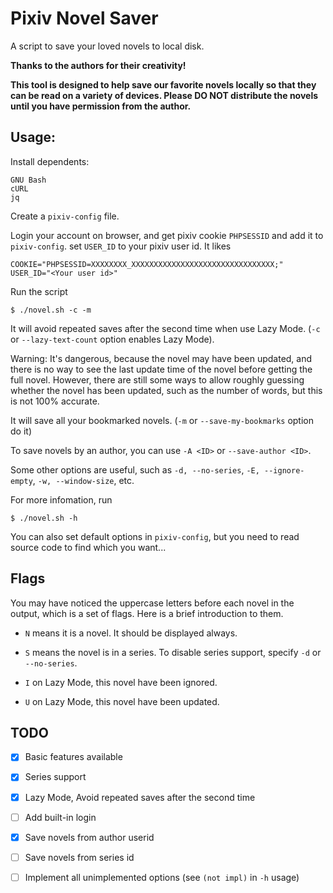 # Pixiv Novel Saver

A script to save your loved novels to local disk.

**Thanks to the authors for their creativity!**

**This tool is designed to help save our favorite novels locally so that they can be read on a variety of devices. Please DO NOT distribute the novels until you have permission from the author.**

## Usage:

Install dependents:

```
GNU Bash
cURL
jq
```

Create a `pixiv-config` file.

Login your account on browser, and get pixiv cookie `PHPSESSID` and add it to `pixiv-config`. set `USER_ID` to your pixiv user id. It likes

```
COOKIE="PHPSESSID=XXXXXXXX_XXXXXXXXXXXXXXXXXXXXXXXXXXXXXXXX;"
USER_ID="<Your user id>"
```

Run the script

```
$ ./novel.sh -c -m
```

It will avoid repeated saves after the second time when use Lazy Mode. (`-c` or `--lazy-text-count` option enables Lazy Mode).

Warning: It's dangerous, because the novel may have been updated, and there is no way to see the last update time of the novel before getting the full novel. However, there are still some ways to allow roughly guessing whether the novel has been updated, such as the number of words, but this is not 100% accurate. 

It will save all your bookmarked novels. (`-m` or `--save-my-bookmarks` option do it)

To save novels by an author, you can use `-A <ID>` or `--save-author <ID>`.

Some other options are useful, such as `-d, --no-series`, `-E, --ignore-empty`, `-w, --window-size`, etc.

For more infomation, run

```
$ ./novel.sh -h
```

You can also set default options in `pixiv-config`, but you need to read source code to find which you want...

## Flags

You may have noticed the uppercase letters before each novel in the output, which is a set of flags. Here is a brief introduction to them.

- `N` means it is a novel. It should be displayed always.

- `S` means the novel is in a series. To disable series support, specify `-d` or `--no-series`.

- `I` on Lazy Mode, this novel have been ignored.

- `U` on Lazy Mode, this novel have been updated.

## TODO

- [x] Basic features available

- [x] Series support

- [x] Lazy Mode, Avoid repeated saves after the second time

- [ ] Add built-in login

- [x] Save novels from author userid

- [ ] Save novels from series id

- [ ] Implement all unimplemented options (see `(not impl)` in `-h` usage)
